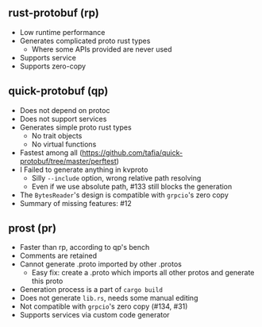 
## rust-protobuf (rp)

+ Low runtime performance
+ Generates complicated proto rust types
	+ Where some APIs provided are never used
+ Supports service
+ Supports zero-copy

## quick-protobuf (qp)

+ Does not depend on protoc
+ Does not support services
+ Generates simple proto rust types
	+ No trait objects
	+ No virtual functions
+ Fastest among all (https://github.com/tafia/quick-protobuf/tree/master/perftest)
+ I Failed to generate anything in kvproto
	+ Silly `--include` option, wrong relative path resolving
	+ Even if we use absolute path, #133 still blocks the generation
+ The `BytesReader`'s design is compatible with `grpcio`'s zero copy
+ Summary of missing features: #12

## prost (pr)

+ Faster than rp, according to qp's bench
+ Comments are retained
+ Cannot generate .proto imported by other .protos
	+ Easy fix: create a .proto which imports all other protos and generate this proto
+ Generation process is a part of `cargo build`
+ Does not generate `lib.rs`, needs some manual editing
+ Not compatible with `grpcio`'s zero copy (#134, #31)
+ Supports services via custom code generator
